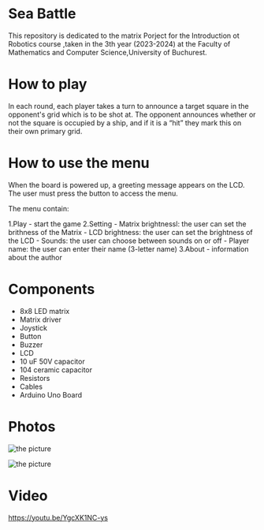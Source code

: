 # Sea Battle

  This repository is dedicated to the matrix Porject for the Introduction ot Robotics course ,taken in the 3th year (2023-2024) at the Faculty of Mathematics and Computer Science,University of Buchurest.

# How to play
  In each round, each player takes a turn to announce a target square in the opponent's grid which is to be shot at. The opponent announces whether or not the square is occupied by a ship, and if it is a “hit” they mark this on their own primary grid.

# How to use the menu
  When the board is powered up, a greeting message appears on the LCD. The user must press the button to access the menu.
  
  The menu contain:
    
  1.Play - start the game
  2.Setting 
    - Matrix brightnessl: the user can set the brithness of the Matrix
    - LCD brightness: the user can set the brightness of the LCD
    - Sounds: the user can choose between sounds on or off
    - Player name: the user can enter their name (3-letter name)
  3.About - information about the author

# Components
- 8x8 LED matrix
- Matrix driver
- Joystick
- Button
- Buzzer
- LCD
- 10 uF 50V capacitor
- 104 ceramic capacitor
- Resistors
- Cables
- Arduino Uno Board

# Photos

![the picture](IMG_6309.png)

![the picture](IMG_6310.png)

# Video

https://youtu.be/YgcXK1NC-ys
